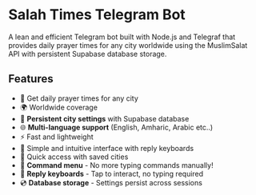 # Salah Times Telegram Bot

A lean and efficient Telegram bot built with Node.js and Telegraf that provides daily prayer times for any city worldwide using the MuslimSalat API with persistent Supabase database storage.

## Features

- 🕌 Get daily prayer times for any city
- 🌍 Worldwide coverage
- 💾 **Persistent city settings** with Supabase database
- 🌐 **Multi-language support** (English, Amharic, Arabic etc..)
- ⚡ Fast and lightweight
- 💬 Simple and intuitive interface with reply keyboards
- 🚀 Quick access with saved cities
- 🎯 **Command menu** - No more typing commands manually!
- 🔘 **Reply keyboards** - Tap to interact, no typing required
- 💿 **Database storage** - Settings persist across sessions
